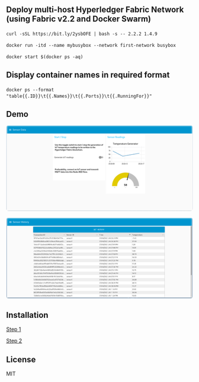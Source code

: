 ## Deploy multi-host Hyperledger Fabric Network (using Fabric v2.2 and Docker Swarm)

`curl -sSL https://bit.ly/2ysbOFE | bash -s -- 2.2.2 1.4.9`

`docker run -itd --name mybusybox --network first-network busybox`

`docker start $(docker ps -aq)`

## Display container names in required format

`docker ps --format "table{{.ID}}\t{{.Names}}\t{{.Ports}}\t{{.RunningFor}}"`

## Demo 

![alt text](picture-1.png)

![alt text](picture-2.png)

## Installation
[Step 1](https://kctheservant.medium.com/multi-host-setup-with-raft-based-ordering-service-29730788b171) 

[Step 2](https://kctheservant.medium.com/multi-host-deployment-for-first-network-hyperledger-fabric-v2-273b794ff3d)

## License
MIT

